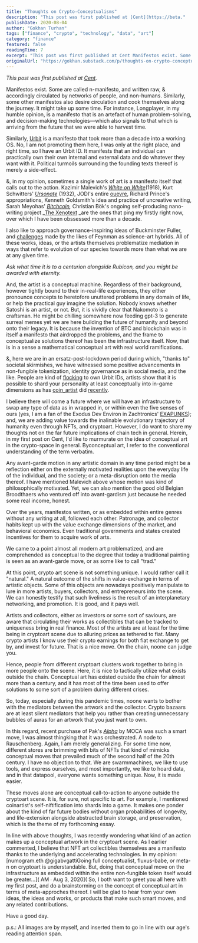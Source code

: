 ```yaml
---
title: "Thoughts on Crypto-Conceptualisms"
description: "This post was first published at [Cent](https://beta."
publishDate: 2020-08-04
author: "Gokhan Turhan"
tags: ["finance", "crypto", "technology", "data", "art"]
category: "finance"
featured: false
readingTime: 7
excerpt: "This post was first published at Cent Manifestos exist. Some are called n-manifesto, and written raw, & accordingly circulated by networks of people, and non-humans...."
originalUrl: "https://gokhan.substack.com/p/thoughts-on-crypto-conceptualisms"
---
```


*This post was first published at [Cent](https://beta.cent.co/+3vuawt).*

Manifestos exist. Some are called n-manifesto, and written raw, & accordingly circulated by networks of people, and non-humans. Similarly, some other manifestos also desire circulation and cook themselves along the journey. It might take up some time. For instance, Longplayer, in my humble opinion, is a manifesto that is an artefact of human problem-solving, and decision-making technologies—which also signals to that which is arriving from the future that we were able to harvest time.

Similarly, [Urbit](https://urbit.org/) is a manifesto that took more than a decade into a working OS. No, I am not promoting them here, I was only at the right place, and right time, so I have an Urbit ID. It manifests that an individual can practically own their own internal and external data and do whatever they want with it. Political turmoils surrounding the founding texts thereof is merely a side-effect.

&, in my opinion, sometimes a single work of art is a manifesto itself that calls out to the action. Kazimir Malevich's *[White on White](https://www.moma.org/collection/works/80385)*(1918), Kurt Schwitters' *[Ursonate](http://www.jaapblonk.com/Texts/ursonatewords.html)* (1932), JODI's entire [ouevre](https://wwwwwwwww.jodi.org/), Richard Prince's appropriations, Kenneth Goldsmith's idea and practice of uncreative writing, Sarah Meyohas' *[Bitchcoin](http://www.sarahmeyohas.com/bitchcoin),* Christian Bök's ongoing self-producing nano-writing project _[The Xenotext](https://www.americanscientist.org/blog/science-culture/the-making-of-a-xenotext) _are the ones that ping my firstly right now, over which I have been obssessed more than a decade.

I also like to approach governance-inspiring ideas of Buckminster Fuller, and [challenges](https://en.wikipedia.org/wiki/IBM_(atoms)) made by the likes of Feynman as science-art hybrids. All of these works, ideas, or the artists themselves problematize mediation in ways that refer to evolution of our species towards more than what we are at any given time.

*Ask what time it is to a centurion alongside Rubicon, and you might be awarded with eternity.*

And, the artist is a conceptual machine. Regardless of their background, however tightly bound to their in-real-life experiences, they either pronounce concepts to heretofore unuttered problems in any domain of life, or help the practical guy imagine the solution. Nobody knows whether Satoshi is an artist, or not. But, it is vividly clear that Nakomoto is a craftsman. He might be chilling somewhere now feeding gpt-3 to generate surreal memes yet we are here building the future of humanity and beyond onto their legacy. It is because the invention of BTC and blockchain was in itself a manifesto that airdropped the problems, and the frame to conceptualize solutions thereof has been the infrastructure itself. Now, that is in a sense a mathematical conceptual art with real world ramifications.

&, here we are in an ersatz-post-lockdown period during which, "thanks to" societal skirmishes, we have witnessed some positive advancements in non-fungible tokenization, identity governance as in social media, and the like. People are kind of [flocking](https://twitter.com/urbit_metrics) to own Urbit IDs, artists show that it is possible to shard your personality at least conceptually into in-game dimensions as has [coin_artist](https://twitter.com/coin_artist) did [recently](https://medium.com/@coin_artist_17801/why-i-turned-myself-into-an-nft-6fe08cb7aca8).

I believe there will come a future where we will have an infrastructure to swap any type of data as in wrapped in, or within even the five senses of ours (yes, I am a fan of the Exodus Dev Environ in Zachtronics' [EXAPUNKS](http://www.zachtronics.com/exapunks/)); and, we are adding value towards the inalinable evolutionary trajectory of humanity even through NFTs, and cryptoart. However, I do want to share my thoughts not on the far future implications of chain tech in general. Herein, in my first post on Cent, I'd like to murmurate on the idea of conceptual art in the crypto-space in general. Byconceptual art, I refer to the conventional understanding of the term verbatim.

Any avant-garde motion in any artistic domain in any time period might be a reflection either on the externally motivated realities upon the everyday life of the individual, and the society; or a meta-disruption onto the media thereof. I have mentioned Malevich above whose motion was kind of philosophically motivated. Yet, we can also mention the good old Belgian Broodthaers who ventured off into avant-gardism just because he needed some real income, honest.

Over the years, manifestos written, or as embedded within entire genres without any writing at all, followed each other. Patronage, and collector habits kept up with the value exchange dimensions of the market, and behavioral economics. Even traditional governments and states created incentives for them to acquire work of arts.

We came to a point almost all modern art problematized, and are comprehended as conceptual to the degree that today a traditional painting is seen as an avant-garde move, or as some like to call "trad."

At this point, crypto art scene is not something unique. I would rather call it "natural." A natural outcome of the shifts in value-exchange in terms of artistic objects. Some of this objects are nowadays positively manipulate to lure in more artists, buyers, collectors, and entrepreneurs into the scene. We can honestly testify that such liveliness is the result of an interplanetary networking, and promotion. It is good, and it pays well.

Artists and collectors, either as investors or some sort of saviours, are aware that circulating their works as collectibles that can be tracked to uniqueness bring in real finance. Most of the artists are at least for the time being in cryptoart scene due to alluring prices as tethered to fiat. Many crypto artists I know use their crypto earnings for both fiat exchange to get by, and invest for future. That is a nice move. On the chain, noone can judge you.

Hence, people from different cryptoart clusters work together to bring in more people onto the scene. Here, it is nice to tactically utilize what exists outside the chain. Conceptual art has existed outside the chain for almost more than a century, and it has most of the time been used to offer solutions to some sort of a problem during different crises.

So, today, especially during this pandemic times, noone wants to bother with the mediators between the artwork and the collector. Crypto bazaars are at least silent mediators that help you rather than creating unnecessary bubbles of auras for an artwork that you just want to own.

In this regard, recent purchase of Pak's *[Alpha](https://opensea.io/assets/0xb932a70a57673d89f4acffbe830e8ed7f75fb9e0/7713)* by MOCA was such a smart move, I was almost thingking that it was orchestrated. A node to Rauschenberg. Again, I am merely generalizing. For some time now, different stores are brimming with bits of NFTs that kind of mimicks conceptual moves that prevailed much of the second half of the 20th century. I have no objection to that. We are swarmmachines, we like to use tools, and express ourselves, and most importantly, we like to hoard data, and in that datapool, everyone wants something unique. Now, it is made easier.

These moves alone are conceptual call-to-action to anyone outside the cryptoart scene. It is, for sure, not specific to art. For example, I mentioned coinartist's self-niftification into shards into a game. It makes one ponder about the kind of far future bodies without organ probabilities of longevity, and life-extension alongside abstracted brain storage, and preservation, which is the theme of my forthcoming essay.

In line with above thoughts, I was recently wondering what kind of an action makes up a conceptual artwork in the cryptoart scene. As I earlier commented, I believe that NFT art collectibles themselves are a manifesto thanks to the underlying and accelerating technologies. In my opinion:
[numogram.eth @gigabvgattiGoing full conceptualist, fluxus-babe, or meta-n on cryptoart is understandable. But, doing that conceptual move on the infrastructure as embedded within the entire non-fungible token itself would be greater...](<TwitterEmbed id="1290095450624626688" /> AM ∙ Aug 3, 2020](<TwitterEmbed id="1290095450624626688" />
So, I both want to greet you all here with my first post, and do a brainstorming on the concept of conceptual art in terms of meta-approches thereof. I will be glad to hear from your own ideas, the ideas and works, or products that make such smart moves, and any related contributions.

Have a good day.

p.s.: All images are by myself, and inserted them to go in line with our age's reading attention span.